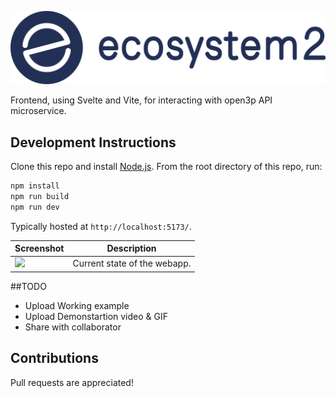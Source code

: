 <p align="center"><img src="https://github.com/E2-RJ/Assets_ecosystem2/blob/main/Full_Logo/e2_full_logo_navy.svg" /></p>

Frontend, using Svelte and Vite, for interacting with open3p API microservice.

## Development Instructions

Clone this repo and install [Node.js](http://nodejs.org/).  From the root directory of this repo, run:

```js
npm install
npm run build
npm run dev
```

Typically hosted at `http://localhost:5173/`.

| Screenshot                                                            | Description|
|-----------------------------------------------------------------------|------------|
| ![](Demonstration/Demonstration.GIF)        | Current state of the webapp. |

##TODO
- Upload Working example
- Upload Demonstartion video & GIF
- Share with collaborator

## Contributions

Pull requests are appreciated! 
